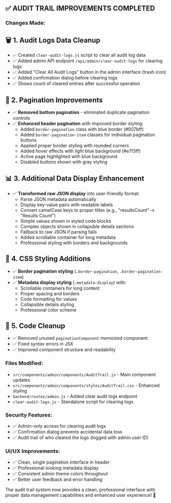 ## ✅ **AUDIT TRAIL IMPROVEMENTS COMPLETED**

### **Changes Made:**

## 🗑️ **1. Audit Logs Data Cleanup**
- ✅ Created `clear-audit-logs.js` script to clear all audit log data
- ✅ Added admin API endpoint `/api/admin/clear-audit-logs` for clearing logs
- ✅ Added "Clear All Audit Logs" button in the admin interface (trash icon)
- ✅ Added confirmation dialog before clearing logs
- ✅ Shows count of cleared entries after successful operation

## 🎯 **2. Pagination Improvements**
- ✅ **Removed bottom pagination** - eliminated duplicate pagination controls
- ✅ **Enhanced header pagination** with improved border styling:
  - Added `border-pagination` class with blue border (#007bff)
  - Added `border-pagination-item` classes for individual pagination buttons
  - Applied proper border styling with rounded corners
  - Added hover effects with light blue background (#e7f3ff)
  - Active page highlighted with blue background
  - Disabled buttons shown with gray styling

## 📊 **3. Additional Data Display Enhancement**
- ✅ **Transformed raw JSON display** into user-friendly format:
  - Parse JSON metadata automatically
  - Display key-value pairs with readable labels
  - Convert camelCase keys to proper titles (e.g., "resultsCount" → "Results Count")
  - Simple values shown in styled code blocks
  - Complex objects shown in collapsible details sections
  - Fallback to raw JSON if parsing fails
  - Added scrollable container for long metadata
  - Professional styling with borders and backgrounds

## 🎨 **4. CSS Styling Additions**
- ✅ **Border pagination styling** (`.border-pagination`, `.border-pagination-item`)
- ✅ **Metadata display styling** (`.metadata-display`) with:
  - Scrollable containers for long content
  - Proper spacing and borders
  - Code formatting for values
  - Collapsible details styling
  - Professional color scheme

## 🔧 **5. Code Cleanup**
- ✅ Removed unused `paginationComponent` memoized component
- ✅ Fixed syntax errors in JSX
- ✅ Improved component structure and readability

### **Files Modified:**
- `src/components/admin/components/AuditTrail.js` - Main component updates
- `src/components/admin/components/styles/AuditTrail.css` - Enhanced styling
- `backend/routes/admin.js` - Added clear audit logs endpoint
- `clear-audit-logs.js` - Standalone script for clearing logs

### **Security Features:**
- ✅ Admin-only access for clearing audit logs
- ✅ Confirmation dialog prevents accidental data loss
- ✅ Audit trail of who cleared the logs (logged with admin user ID)

### **UI/UX Improvements:**
- ✅ Clean, single pagination interface in header
- ✅ Professional-looking metadata display
- ✅ Consistent admin theme colors throughout
- ✅ Better user feedback and error handling

The audit trail system now provides a clean, professional interface with proper data management capabilities and enhanced user experience! 🚀